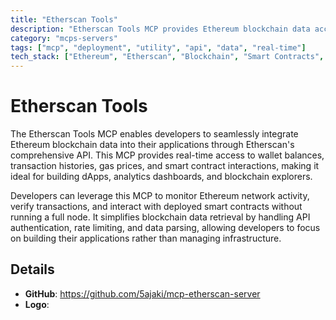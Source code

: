 ```yaml
---
title: "Etherscan Tools"
description: "Etherscan Tools MCP provides Ethereum blockchain data access via Etherscan's API for balance checking, transaction tracking, and smart contract interactions."
category: "mcps-servers"
tags: ["mcp", "deployment", "utility", "api", "data", "real-time"]
tech_stack: ["Ethereum", "Etherscan", "Blockchain", "Smart Contracts", "Web3"]
---
```


# Etherscan Tools

The Etherscan Tools MCP enables developers to seamlessly integrate Ethereum blockchain data into their applications through Etherscan's comprehensive API. This MCP provides real-time access to wallet balances, transaction histories, gas prices, and smart contract interactions, making it ideal for building dApps, analytics dashboards, and blockchain explorers.

Developers can leverage this MCP to monitor Ethereum network activity, verify transactions, and interact with deployed smart contracts without running a full node. It simplifies blockchain data retrieval by handling API authentication, rate limiting, and data parsing, allowing developers to focus on building their applications rather than managing infrastructure.

## Details

- **GitHub**: https://github.com/5ajaki/mcp-etherscan-server
- **Logo**: 
